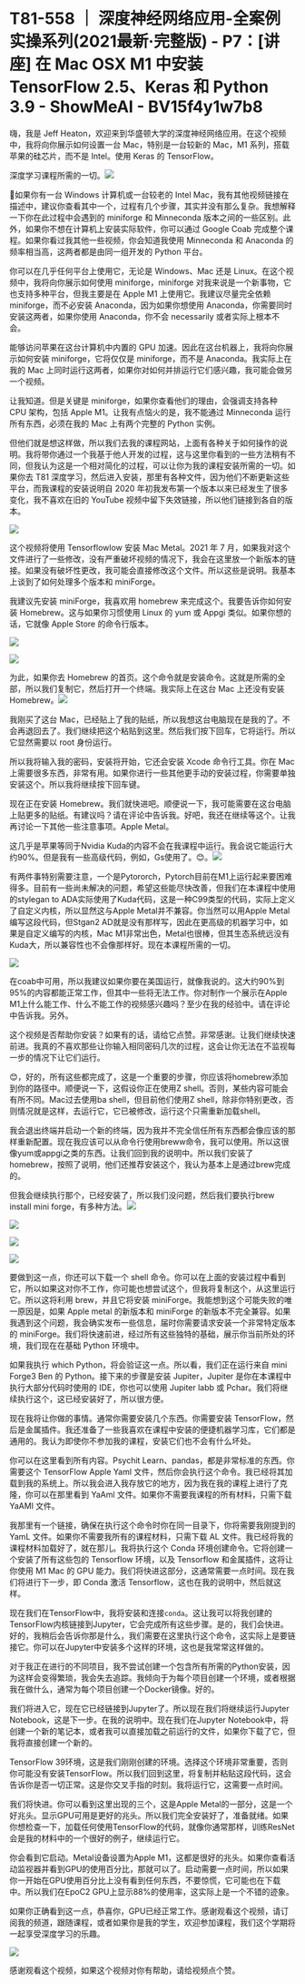 # T81-558 ｜ 深度神经网络应用-全案例实操系列(2021最新·完整版) - P7：[讲座] 在 Mac OSX M1 中安装 TensorFlow 2.5、Keras 和 Python 3.9 - ShowMeAI - BV15f4y1w7b8

嗨，我是 Jeff Heaton，欢迎来到华盛顿大学的深度神经网络应用。在这个视频中，我将向你展示如何设置一台 Mac，特别是一台较新的 Mac，M1 系列，搭载苹果的硅芯片，而不是 Intel。使用 Keras 的 TensorFlow。

深度学习课程所需的一切。![](img/4a3455f71b0c1dc63732e659663e9a9d_1.png)

🎼如果你有一台 Windows 计算机或一台较老的 Intel Mac，我有其他视频链接在描述中，建议你查看其中一个，过程有几个步骤，其实并没有那么复杂。我想解释一下你在此过程中会遇到的 miniforge 和 Minneconda 版本之间的一些区别。此外，如果你不想在计算机上安装实际软件，你可以通过 Google Coab 完成整个课程。如果你看过我其他一些视频，你会知道我使用 Minneconda 和 Anaconda 的频率相当高，这两者都是由同一组开发的 Python 平台。

你可以在几乎任何平台上使用它，无论是 Windows、Mac 还是 Linux。在这个视频中，我将向你展示如何使用 miniforge，miniforge 对我来说是一个新事物，它也支持多种平台，但我主要是在 Apple M1 上使用它。我建议尽量完全依赖 miniforge，而不必安装 Anaconda，因为如果你想使用 Anaconda，你需要同时安装这两者，如果你使用 Anaconda，你不会 necessarily 或者实际上根本不会。

能够访问苹果在这台计算机中内置的 GPU 加速。因此在这台机器上，我将向你展示如何安装 miniforge，它将仅仅是 miniforge，而不是 Anaconda。我实际上在我的 Mac 上同时运行这两者，如果你对如何并排运行它们感兴趣，我可能会做另一个视频。

让我知道。但是关键是 miniforge，如果你查看他们的理由，会强调支持各种 CPU 架构，包括 Apple M1。让我有点恼火的是，我不能通过 Minneconda 运行所有东西，必须在我的 Mac 上有两个完整的 Python 实例。

但他们就是想这样做，所以我们去我的课程网站，上面有各种关于如何操作的说明。我将带你通过一个我基于他人开发的过程，这与这里你看到的一些方法稍有不同，但我认为这是一个相对简化的过程，可以让你为我的课程安装所需的一切。如果你去 T81 深度学习，然后进入安装，那里有各种文件，因为他们不断更新这些平台，而我课程的安装说明自 2020 年初我发布第一个版本以来已经发生了很多变化，我不喜欢在旧的 YouTube 视频中留下失效链接，所以他们链接到各自的版本。

![](img/4a3455f71b0c1dc63732e659663e9a9d_3.png)

这个视频将使用 Tensorflowlow 安装 Mac Metal。2021 年 7 月，如果我对这个文件进行了一些修改，没有严重破坏视频的情况下，我会在这里放一个新版本的链接。如果没有破坏性更改，我可能会直接修改这个文件。所以这些是说明。我基本上谈到了如何处理多个版本和 miniForge。

我建议先安装 miniForge，我喜欢用 homebrew 来完成这个。我要告诉你如何安装 Homebrew。这与如果你习惯使用 Linux 的 yum 或 Appgi 类似。如果你想的话，它就像 Apple Store 的命令行版本。

![](img/4a3455f71b0c1dc63732e659663e9a9d_5.png)

![](img/4a3455f71b0c1dc63732e659663e9a9d_6.png)

为此，如果你去 Homebrew 的首页。这个命令就是安装命令。这就是所需的全部，所以我们复制它，然后打开一个终端。我实际上在这台 Mac 上还没有安装 Homebrew。![](img/4a3455f71b0c1dc63732e659663e9a9d_8.png)

我刚买了这台 Mac，已经贴上了我的贴纸，所以我想这台电脑现在是我的了。不会再退回去了。我们继续把这个粘贴到这里。然后我们按下回车，它将运行。所以它显然需要以 root 身份运行。

所以我将输入我的密码，安装将开始，它还会安装 Xcode 命令行工具。你在 Mac 上需要很多东西，非常有用。如果你进行一些其他更手动的安装过程，你需要单独安装这个。所以我将继续按下回车键。

现在正在安装 Homebrew。我们就快进吧。顺便说一下，我可能需要在这台电脑上贴更多的贴纸。有建议吗？请在评论中告诉我。好吧，我还在继续等这个。让我再讨论一下其他一些注意事项。Apple Metal。

这几乎是苹果等同于Nvidia Kuda的内容不会在我课程中运行。我会说它能运行大约90%。但是我有一些高级代码，例如，Gs使用了。😊。![](img/4a3455f71b0c1dc63732e659663e9a9d_10.png)

有两件事特别需要注意，一个是Pytororch，Pytorch目前在M1上运行起来要困难得多。目前有一些尚未解决的问题，希望这些能尽快改善，但我们在本课程中使用的stylegan to ADA实际使用了Kuda代码，这是一种C99类型的代码，实际上定义了自定义内核，所以显然这与Apple Metal并不兼容。你当然可以用Apple Metal编写这段代码，但Stgan2 AD就是没有那样写，因此在更高级的机器学习中，如果是自定义编写的内核，Mac M1非常出色，Metal也很棒，但其生态系统远没有Kuda大，所以兼容性也不会像那样好。现在本课程所需的一切。

![](img/4a3455f71b0c1dc63732e659663e9a9d_12.png)

在coab中可用，所以我建议如果你要在美国运行，就像我说的。这大约90%到95%的内容都能正常工作，但其中一些将无法工作。你对制作一个展示在Apple M1上什么能工作、什么不能工作的视频感兴趣吗？至少在我的经验中。请在评论中告诉我。另外。

这个视频是否帮助你安装？如果有的话，请给它点赞。非常感谢。让我们继续快速前进。我真的不喜欢那些让你输入相同密码几次的过程，这会让你无法在不监视每一步的情况下让它们运行。

😊，好的，所有这些都完成了，这是一个重要的步骤，你应该将homebrew添加到你的路径中。顺便说一下，这假设你正在使用Z shell。否则，某些内容可能会有所不同。Mac过去使用ba shell，但目前他们使用Z shell，除非你特别更改，否则情况就是这样，去运行它，它已被修改，运行这个只需重新加载shell。

我会退出终端并启动一个新的终端，因为我并不完全信任所有东西都会像应该的那样重新配置。现在我应该可以从命令行使用breww命令，我可以使用。所以这很像yum或appgi之类的东西。让我们回到我的说明中。所以我们安装了homebrew，按照了说明，他们还推荐安装这个，我认为基本上是通过brew完成的。

但我会继续执行那个，已经安装了，所以我们没问题，然后我们要执行brew install mini forge，有多种方法。![](img/4a3455f71b0c1dc63732e659663e9a9d_14.png)

![](img/4a3455f71b0c1dc63732e659663e9a9d_15.png)

![](img/4a3455f71b0c1dc63732e659663e9a9d_16.png)

![](img/4a3455f71b0c1dc63732e659663e9a9d_17.png)

要做到这一点，你还可以下载一个 shell 命令。你可以在上面的安装过程中看到它，所以如果这对你不工作，你可能也想尝试这个，但我将复制这个，从这里运行它。所以这将利用 brew，并且它将安装 miniForge。我能想到这个可能失败的唯一原因是，如果 Apple metal 的新版本和 miniForge 的新版本不完全兼容。如果我遇到这个问题，我会确实发布一些信息，届时你需要请求安装一个非常特定版本的 miniForge。我们将快速前进，经过所有这些独特的基础，展示你当前所处的环境，我们现在在基础 Python 环境中。

如果我执行 which Python，将会验证这一点。所以看，我们正在运行来自 mini Forge3 Ben 的 Python。接下来的步骤是安装 Jupiter，Jupiter 是你在本课程中执行大部分代码时使用的 IDE，你也可以使用 Jupiter labb 或 Pchar。我们将继续执行这个，这已经安装好了，所以很方便。

现在我将让你做的事情。通常你需要安装几个东西。你需要安装 TensorFlow，然后是金属插件。我还准备了一些我喜欢在课程中安装的便捷机器学习库，它们都是通用的。我认为即使你不参加我的课程，安装它们也不会有什么坏处。

你可以在这里看到所有内容。Psychit Learn、pandas，都是非常标准的东西。你需要这个 TensorFlow Apple Yaml 文件，然后你会执行这个命令。我已经将其加载到我的系统上。所以我会进入我存放它的地方，因为我在我的课程上进行了克隆，你可以在那里看到 YaAml 文件。如果你不需要我课程的所有材料，只需下载 YaAMl 文件。

我那里有一个链接，确保在执行这个命令时你在同一目录下，你将需要我刚提到的 YamL 文件。如果你不需要我所有的课程材料，只需下载 AL 文件。我已经将我的课程材料加载好了，就在那儿。我将执行这个 Conda 环境创建命令。它将创建一个安装了所有这些包的 Tensorflow 环境，以及 Tensorflow 和金属插件，这将让你使用 M1 Mac 的 GPU 能力。我们将快进这部分，这通常需要一点时间。现在我们将进行下一步，即 Conda 激活 Tensorflow，这也在我的说明中，然后就这样。

现在我们在TensorFlow中，我将安装和连接`conda`。这让我可以将我创建的TensorFlow内核链接到Jupyter，它会完成所有这些步骤。是的，我们会快进。好的，我稍后会告诉你那是什么，我们需要在这里执行这个命令，这实际上是要链接它。你可以在Jupyter中安装多个这样的环境，这也是我常常这样做的。

对于我正在进行的不同项目，我不尝试创建一个包含所有所需的Python安装，因为这样会变得繁琐，我会失去追踪。我倾向于为每个项目创建一个环境，或者根据我在做什么，通常为每个项目创建一个Docker镜像。好的。

我们将进入它，现在它已经链接到Jupyter了。所以现在我们将继续运行Jupyter Notebook，这是下一步。在我的说明中。现在我们在Jupyter Notebook中，将创建一个新的笔记本，或者我可以直接加载之前运行的文件，如果你下载了它，但我将直接创建一个新的。

TensorFlow 39环境，这是我们刚刚创建的环境。选择这个环境非常重要，否则你可能没有安装TensorFlow。所以我们回到这里，将复制并粘贴这段代码，这会告诉你是否一切正常。这是你交叉手指的时刻。我将运行它，这需要一点时间。

我们将快进。你可以看到这里出现的三个，这是Apple Metal的一部分，这是一个好兆头。显示GPU可用是更好的兆头。所以我们完全安装好了，准备就绪。如果你想检查一下，加载任何使用TensorFlow的代码，就像你通常那样，训练ResNet会是我的材料中的一个很好的例子，继续运行它。

你会看到它启动。Metal设备设置为Apple M1，这都是很好的兆头。如果你查看活动监视器并看到GPU的使用百分比，那就可以了。启动需要一点时间，所以如果你一开始在GPU使用百分比上没有看到任何东西，不要惊慌，它可能也在下载中。所以我们在EpoC2 GPU上显示88%的使用率，这实际上是一个不错的迹象。

如果你正确看到这一点，恭喜你，GPU已经正常工作。感谢观看这个视频，请订阅我的频道，跟随课程，或者如果你是我的学生，欢迎参加课程，我们这个学期将一起享受深度学习的乐趣。

![](img/4a3455f71b0c1dc63732e659663e9a9d_19.png)

感谢观看这个视频，如果这个视频对你有帮助，请给视频点个赞。
